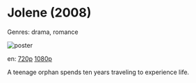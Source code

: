 # Jolene (2008)

Genres: drama, romance

![poster](http://image.tmdb.org/t/p/w500/kH1KFFXh5GM6akMaQPNi2NBZIxG.jpg)

en:
  [720p](magnet:?xt=urn:btih:7556DA510D7D66EFD32C94698553494B70C1478B&tr=udp://glotorrents.pw:6969/announce&tr=udp://tracker.opentrackr.org:1337/announce&tr=udp://torrent.gresille.org:80/announce&tr=udp://tracker.openbittorrent.com:80&tr=udp://tracker.coppersurfer.tk:6969&tr=udp://tracker.leechers-paradise.org:6969&tr=udp://p4p.arenabg.ch:1337&tr=udp://tracker.internetwarriors.net:1337)
  [1080p](magnet:?xt=urn:btih:1D724F4CBC80E685641359EDADEE45845A1841D0&tr=udp://glotorrents.pw:6969/announce&tr=udp://tracker.opentrackr.org:1337/announce&tr=udp://torrent.gresille.org:80/announce&tr=udp://tracker.openbittorrent.com:80&tr=udp://tracker.coppersurfer.tk:6969&tr=udp://tracker.leechers-paradise.org:6969&tr=udp://p4p.arenabg.ch:1337&tr=udp://tracker.internetwarriors.net:1337)
  


A teenage orphan spends ten years traveling to experience life.